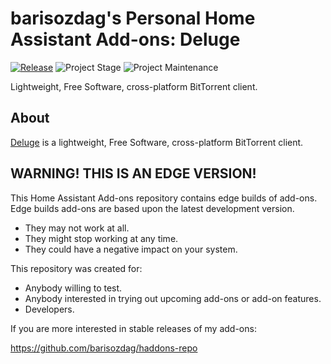 # barisozdag's Personal Home Assistant Add-ons: Deluge

[![Release][release-shield]][release] ![Project Stage][project-stage-shield] ![Project Maintenance][maintenance-shield]

Lightweight, Free Software, cross-platform BitTorrent client.

## About

[Deluge][deluge] is a lightweight, Free Software, cross-platform BitTorrent
client.

## WARNING! THIS IS AN EDGE VERSION!

This Home Assistant Add-ons repository contains edge builds of add-ons.
Edge builds add-ons are based upon the latest development version.

- They may not work at all.
- They might stop working at any time.
- They could have a negative impact on your system.

This repository was created for:

- Anybody willing to test.
- Anybody interested in trying out upcoming add-ons or add-on features.
- Developers.

If you are more interested in stable releases of my add-ons:

<https://github.com/barisozdag/haddons-repo>

[deluge]: https://deluge-torrent.org/
[maintenance-shield]: https://img.shields.io/maintenance/yes/2021.svg
[project-stage-shield]: https://img.shields.io/badge/project%20stage-production%20ready-brightgreen.svg
[release-shield]: https://img.shields.io/badge/version-1f05520-blue.svg
[release]: https://github.com/barisozdag/addon-deluge/tree/1f05520